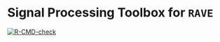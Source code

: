 # Signal Processing Toolbox for `RAVE`

<!-- badges: start -->
[![R-CMD-check](https://github.com/dipterix/ravetools/workflows/R-CMD-check/badge.svg)](https://github.com/dipterix/ravetools/actions)
<!-- badges: end -->

